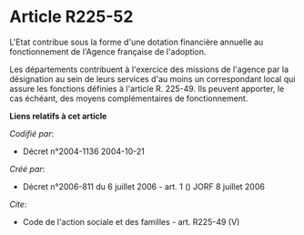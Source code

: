 # Article R225-52

L'Etat contribue sous la forme d'une dotation financière annuelle au fonctionnement de l'Agence française de l'adoption.

Les départements contribuent à l'exercice des missions de l'agence par la désignation au sein de leurs services d'au moins un
correspondant local qui assure les fonctions définies à l'article R. 225-49. Ils peuvent apporter, le cas échéant, des moyens
complémentaires de fonctionnement.

**Liens relatifs à cet article**

_Codifié par_:

  - Décret n°2004-1136 2004-10-21

_Créé par_:

  - Décret n°2006-811 du 6 juillet 2006 - art. 1 () JORF 8 juillet 2006

_Cite_:

  - Code de l'action sociale et des familles - art. R225-49 (V)
